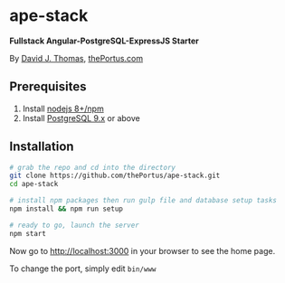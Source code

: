 # ape-stack

**Fullstack Angular-PostgreSQL-ExpressJS Starter**

By [David J. Thomas](mailto:dave.a.base@gmail.com), [thePortus.com](http://thePortus.com)

## Prerequisites
1. Install [nodejs 8+/npm](https://nodejs.org/en/)
2. Install [PostgreSQL 9.x](https://www.postgresql.org/) or above

## Installation

```bash
# grab the repo and cd into the directory
git clone https://github.com/thePortus/ape-stack.git
cd ape-stack

# install npm packages then run gulp file and database setup tasks
npm install && npm run setup

# ready to go, launch the server
npm start
```

Now go to [http://localhost:3000](http://localhost:3000) in your browser to see the home page.

To change the port, simply edit `bin/www`
